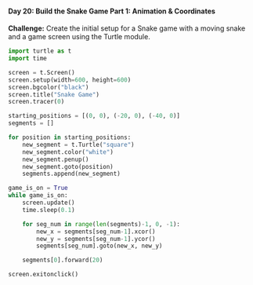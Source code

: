 #### Day 20: Build the Snake Game Part 1: Animation & Coordinates
**Challenge:** Create the initial setup for a Snake game with a moving snake and a game screen using the Turtle module.

```python
import turtle as t
import time

screen = t.Screen()
screen.setup(width=600, height=600)
screen.bgcolor("black")
screen.title("Snake Game")
screen.tracer(0)

starting_positions = [(0, 0), (-20, 0), (-40, 0)]
segments = []

for position in starting_positions:
    new_segment = t.Turtle("square")
    new_segment.color("white")
    new_segment.penup()
    new_segment.goto(position)
    segments.append(new_segment)

game_is_on = True
while game_is_on:
    screen.update()
    time.sleep(0.1)

    for seg_num in range(len(segments)-1, 0, -1):
        new_x = segments[seg_num-1].xcor()
        new_y = segments[seg_num-1].ycor()
        segments[seg_num].goto(new_x, new_y)

    segments[0].forward(20)

screen.exitonclick()
```


